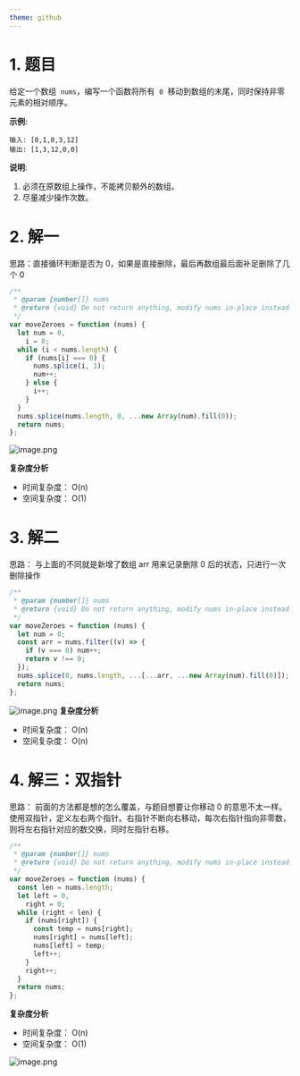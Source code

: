 ```yaml
---
theme: github
---
```


# 1. 题目

给定一个数组  `nums`，编写一个函数将所有  `0`  移动到数组的末尾，同时保持非零元素的相对顺序。

**示例:**

```
输入: [0,1,0,3,12]
输出: [1,3,12,0,0]
```

**说明**:

1.  必须在原数组上操作，不能拷贝额外的数组。
2.  尽量减少操作次数。

# 2. 解一

思路：直接循环判断是否为 0，如果是直接删除，最后再数组最后面补足删除了几个 0

```javascript
/**
 * @param {number[]} nums
 * @return {void} Do not return anything, modify nums in-place instead.
 */
var moveZeroes = function (nums) {
  let num = 0,
    i = 0;
  while (i < nums.length) {
    if (nums[i] === 0) {
      nums.splice(i, 1);
      num++;
    } else {
      i++;
    }
  }
  nums.splice(nums.length, 0, ...new Array(num).fill(0));
  return nums;
};
```

![image.png](https://p1-juejin.byteimg.com/tos-cn-i-k3u1fbpfcp/808039a5706d40ddae4ca00e80707194~tplv-k3u1fbpfcp-watermark.image?)

**复杂度分析**

- 时间复杂度： O(n)
- 空间复杂度： O(1)

# 3. 解二

思路： 与上面的不同就是新增了数组 arr 用来记录删除 0 后的状态，只进行一次删除操作

```javascript
/**
 * @param {number[]} nums
 * @return {void} Do not return anything, modify nums in-place instead.
 */
var moveZeroes = function (nums) {
  let num = 0;
  const arr = nums.filter((v) => {
    if (v === 0) num++;
    return v !== 0;
  });
  nums.splice(0, nums.length, ...[...arr, ...new Array(num).fill(0)]);
  return nums;
};
```

![image.png](https://p3-juejin.byteimg.com/tos-cn-i-k3u1fbpfcp/d31184c63cbf4e5bae61becdec0562d9~tplv-k3u1fbpfcp-watermark.image?)
**复杂度分析**

- 时间复杂度： O(n)
- 空间复杂度： O(n)

# 4. 解三：双指针

思路： 前面的方法都是想的怎么覆盖，与题目想要让你移动 0 的意思不太一样。
使用双指针，定义左右两个指针。右指针不断向右移动，每次右指针指向非零数，则将左右指针对应的数交换，同时左指针右移。

```javascript
/**
 * @param {number[]} nums
 * @return {void} Do not return anything, modify nums in-place instead.
 */
var moveZeroes = function (nums) {
  const len = nums.length;
  let left = 0,
    right = 0;
  while (right < len) {
    if (nums[right]) {
      const temp = nums[right];
      nums[right] = nums[left];
      nums[left] = temp;
      left++;
    }
    right++;
  }
  return nums;
};
```

**复杂度分析**

- 时间复杂度： O(n)
- 空间复杂度： O(1)

![image.png](https://p3-juejin.byteimg.com/tos-cn-i-k3u1fbpfcp/517994fe469e4e638413e0e50c67102f~tplv-k3u1fbpfcp-watermark.image?)
